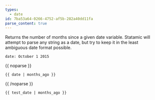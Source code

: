 ```yaml
---
types:
  - date
id: 7ba53a64-0266-4752-af5b-282a40dd11fa
parse_content: true
---
```

Returns the number of months since a given date variable. Statamic will attempt to parse any string as a date, but try to keep it in the least ambiguous date format possible.

```.language-yaml
date: October 1 2015
```

{{ noparse }}
```
{{ date | months_ago }}
```
{{ /noparse }}

```.language-output
{{ test_date | months_ago }}
```
